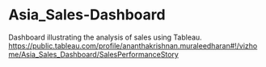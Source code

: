 # Asia_Sales-Dashboard
Dashboard illustrating the analysis of sales using Tableau. 
https://public.tableau.com/profile/ananthakrishnan.muraleedharan#!/vizhome/Asia_Sales_Dashboard/SalesPerformanceStory
